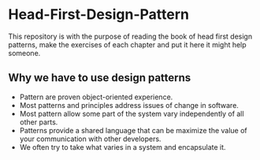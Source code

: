 # Head-First-Design-Pattern

This repository is with the purpose of reading the book of head first design patterns, make the exercises of each chapter and put it here it might help someone.

## Why we have to use design patterns

- Pattern are proven object-oriented experience.
- Most patterns and principles address issues of change in software.
- Most pattern allow some part of the system vary independently of all other parts.
- Patterns provide a shared language that can be maximize the value of your communication with other developers.
- We often try to take what varies in a system and encapsulate it.
